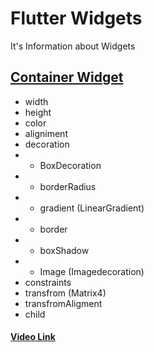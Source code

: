 
# Flutter Widgets 

It's Information about Widgets

## [Container Widget](https://github.com/abraralidev/Flutter-Widgets/blob/main/lib/Widgets/container_widget.dart)
- width
- height
- color
- aligniment
- decoration
- - BoxDecoration
- - borderRadius
- - gradient (LinearGradient)
- - border
- - boxShadow
- - Image (Imagedecoration) 
- constraints
- transfrom (Matrix4)
- transfromAligment
- child
#### [Video Link](https://github.com/abraralidev/Flutter-Widgets/blob/main/lib/Widgets/container_widget.dart)



